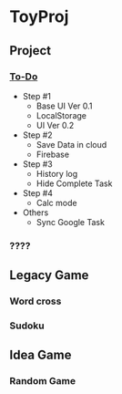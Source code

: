 # ToyProj
## Project
### [To-Do](To-do/todo.html)
  * Step #1 
    * Base UI Ver 0.1 
    * LocalStorage 
    * UI Ver 0.2 
  * Step #2 
    * Save Data in cloud 
    * Firebase
  * Step #3
    * History log
    * Hide Complete Task
  * Step #4
    * Calc mode
  * Others
    * Sync Google Task
### ????
## Legacy Game
### Word cross
### Sudoku
## Idea Game
### Random Game
### 
## 
